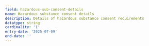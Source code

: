 ```yaml
---
field: hazardous-sub-consent-details
name: Hazardous substance consent details
description: Details of hazardous substance consent requirements
datatype: string
cardinality: '1'
entry-date: '2025-07-09'
end-date: ''
---
```

